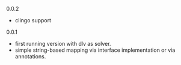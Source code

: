 0.0.2

- clingo support
  
0.0.1

- first running version with dlv as solver.
- simple string-based mapping via interface implementation or via annotations.
